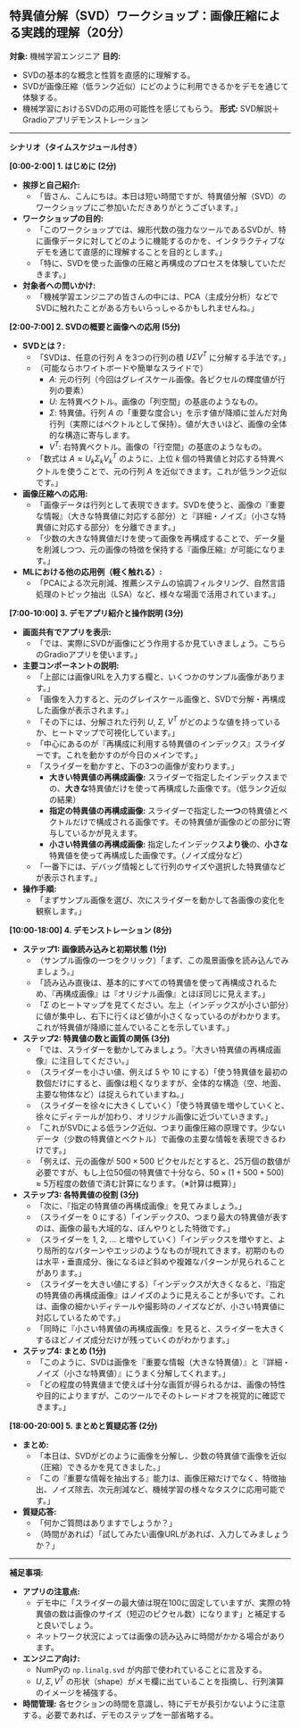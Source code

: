 ## 特異値分解（SVD）ワークショップ：画像圧縮による実践的理解（20分）

**対象:** 機械学習エンジニア
**目的:**
* SVDの基本的な概念と性質を直感的に理解する。
* SVDが画像圧縮（低ランク近似）にどのように利用できるかをデモを通じて体験する。
* 機械学習におけるSVDの応用の可能性を感じてもらう。
**形式:** SVD解説＋Gradioアプリデモンストレーション

---

**シナリオ（タイムスケジュール付き）**

**[0:00-2:00] 1. はじめに (2分)**

* **挨拶と自己紹介:**
    * 「皆さん、こんにちは。本日は短い時間ですが、特異値分解（SVD）のワークショップにご参加いただきありがとうございます。」
* **ワークショップの目的:**
    * 「このワークショップでは、線形代数の強力なツールであるSVDが、特に画像データに対してどのように機能するのかを、インタラクティブなデモを通じて直感的に理解することを目的とします。」
    * 「特に、SVDを使った画像の圧縮と再構成のプロセスを体験していただきます。」
* **対象者への問いかけ:**
    * 「機械学習エンジニアの皆さんの中には、PCA（主成分分析）などでSVDに触れたことがある方もいらっしゃるかもしれませんね。」

**[2:00-7:00] 2. SVDの概要と画像への応用 (5分)**

* **SVDとは？:**
    * 「SVDは、任意の行列 $A$ を3つの行列の積 $U \Sigma V^T$ に分解する手法です。」
    * （可能ならホワイトボードや簡単なスライドで）
        * $A$: 元の行列（今回はグレイスケール画像。各ピクセルの輝度値が行列の要素）
        * $U$: 左特異ベクトル。画像の「列空間」の基底のようなもの。
        * $\Sigma$: 特異値。行列 $A$ の「重要な度合い」を示す値が降順に並んだ対角行列（実際にはベクトルとして保持）。値が大きいほど、画像の全体的な構造に寄与します。
        * $V^T$: 右特異ベクトル。画像の「行空間」の基底のようなもの。
    * 「数式は $A \approx U_k \Sigma_k V_k^T$ のように、上位 $k$ 個の特異値と対応する特異ベクトルを使うことで、元の行列 $A$ を近似できます。これが低ランク近似です。」
* **画像圧縮への応用:**
    * 「画像データは行列として表現できます。SVDを使うと、画像の『重要な情報』（大きな特異値に対応する部分）と『詳細・ノイズ』（小さな特異値に対応する部分）を分離できます。」
    * 「少数の大きな特異値だけを使って画像を再構成することで、データ量を削減しつつ、元の画像の特徴を保持する『画像圧縮』が可能になります。」
* **MLにおける他の応用例（軽く触れる）:**
    * 「PCAによる次元削減、推薦システムの協調フィルタリング、自然言語処理のトピック抽出（LSA）など、様々な場面で活用されています。」

**[7:00-10:00] 3. デモアプリ紹介と操作説明 (3分)**

* **画面共有でアプリを表示:**
    * 「では、実際にSVDが画像にどう作用するか見ていきましょう。こちらのGradioアプリを使います。」
* **主要コンポーネントの説明:**
    * 「上部には画像URLを入力する欄と、いくつかのサンプル画像があります。」
    * 「画像を入力すると、元のグレイスケール画像と、SVDで分解・再構成した画像が表示されます。」
    * 「その下には、分解された行列 $U$, $\Sigma$, $V^T$ がどのような値を持っているか、ヒートマップで可視化しています。」
    * 「中心にあるのが『再構成に利用する特異値のインデックス』スライダーです。これを動かすのが今日のメインです。」
    * 「スライダーを動かすと、下の3つの画像が変わります。」
        * **大きい特異値の再構成画像:** スライダーで指定したインデックスまでの、**大きな**特異値だけを使って再構成した画像です。（低ランク近似の結果）
        * **指定の特異値の再構成画像:** スライダーで指定した**一つ**の特異値とベクトルだけで構成される画像です。その特異値が画像のどの部分に寄与しているかが見えます。
        * **小さい特異値の再構成画像:** 指定したインデックス**より後**の、**小さな**特異値を使って再構成した画像です。（ノイズ成分など）
    * 「一番下には、デバッグ情報として行列のサイズや選択した特異値などが表示されます。」
* **操作手順:**
    * 「まずサンプル画像を選び、次にスライダーを動かして各画像の変化を観察します。」

**[10:00-18:00] 4. デモンストレーション (8分)**

* **ステップ1: 画像読み込みと初期状態 (1分)**
    * （サンプル画像の一つをクリック）「まず、この風景画像を読み込んでみましょう。」
    * 「読み込み直後は、基本的にすべての特異値を使って再構成されるため、『再構成画像』は『オリジナル画像』とほぼ同じに見えます。」
    * 「$\Sigma$ のヒートマップを見てください。左上（インデックスが小さい部分）に値が集中し、右下に行くほど値が小さくなっているのがわかります。これが特異値が降順に並んでいることを示しています。」
* **ステップ2: 特異値の数と画質の関係 (3分)**
    * 「では、スライダーを動かしてみましょう。『大きい特異値の再構成画像』に注目してください。」
    * （スライダーを小さい値、例えば 5 や 10 にする）「使う特異値を最初の数個だけにすると、画像は粗くなりますが、全体的な構造（空、地面、主要な物体など）は捉えられていますね。」
    * （スライダーを徐々に大きくしていく）「使う特異値を増やしていくと、徐々にディテールが加わり、オリジナル画像に近づいていきます。」
    * 「これがSVDによる低ランク近似、つまり画像圧縮の原理です。少ないデータ（少数の特異値とベクトル）で画像の主要な情報を表現できるわけです。」
    * 「例えば、元の画像が $500 \times 500$ ピクセルだとすると、25万個の数値が必要ですが、もし上位50個の特異値で十分なら、$50 \times (1 + 500 + 500) \approx 5$万程度の数値で済む計算になります。（※計算は概算）」
* **ステップ3: 各特異値の役割 (3分)**
    * 「次に、『指定の特異値の再構成画像』を見てみましょう。」
    * （スライダーを 0 にする）「インデックス0、つまり最大の特異値が表すのは、画像の最も大域的な、ぼんやりとした特徴です。」
    * （スライダーを 1, 2, ... と増やしていく）「インデックスを増やすと、より局所的なパターンやエッジのようなものが現れてきます。初期のものは水平・垂直成分、後になるほど斜めや複雑なパターンが見られることがあります。」
    * （スライダーを大きい値にする）「インデックスが大きくなると、『指定の特異値の再構成画像』はノイズのように見えることが多いです。これは、画像の細かいディテールや撮影時のノイズなどが、小さい特異値に対応しているためです。」
    * 「同時に『小さい特異値の再構成画像』を見ると、スライダーを大きくするほどノイズ成分だけが残っていくのがわかります。」
* **ステップ4: まとめ (1分)**
    * 「このように、SVDは画像を『重要な情報（大きな特異値）』と『詳細・ノイズ（小さな特異値）』にうまく分解してくれます。」
    * 「どの程度の特異値まで使えば十分な画質が得られるかは、画像の特性や目的によりますが、このツールでそのトレードオフを視覚的に確認できます。」

**[18:00-20:00] 5. まとめと質疑応答 (2分)**

* **まとめ:**
    * 「本日は、SVDがどのように画像を分解し、少数の特異値で画像を近似（圧縮）できるかを見てきました。」
    * 「この『重要な情報を抽出する』能力は、画像圧縮だけでなく、特徴抽出、ノイズ除去、次元削減など、機械学習の様々なタスクに応用可能です。」
* **質疑応答:**
    * 「何かご質問はありますでしょうか？」
    * （時間があれば）「試してみたい画像URLがあれば、入力してみましょうか？」

---

**補足事項:**

* **アプリの注意点:**
    * デモ中に「スライダーの最大値は現在100に固定していますが、実際の特異値の数は画像のサイズ（短辺のピクセル数）になります」と補足すると良いでしょう。
    * ネットワーク状況によっては画像の読み込みに時間がかかる場合があります。
* **エンジニア向け:**
    * NumPyの `np.linalg.svd` が内部で使われていることに言及する。
    * $U, \Sigma, V^T$ の形状（shape）がメモ欄に出ていることを指摘し、行列演算のイメージを補強する。
* **時間管理:** 各セクションの時間を意識し、特にデモが長引かないように注意する。必要であれば、デモのステップを一部省略する。
